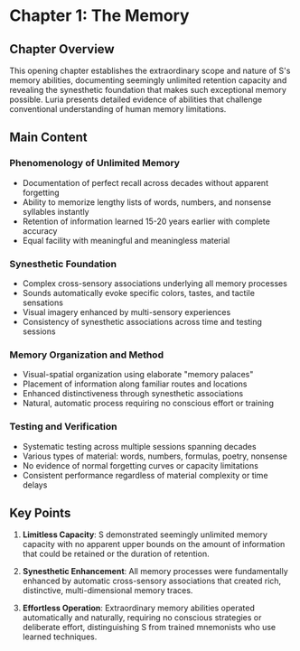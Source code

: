 # Chapter 1: The Memory

## Chapter Overview
This opening chapter establishes the extraordinary scope and nature of S's memory abilities, documenting seemingly unlimited retention capacity and revealing the synesthetic foundation that makes such exceptional memory possible. Luria presents detailed evidence of abilities that challenge conventional understanding of human memory limitations.

## Main Content

### Phenomenology of Unlimited Memory
- Documentation of perfect recall across decades without apparent forgetting
- Ability to memorize lengthy lists of words, numbers, and nonsense syllables instantly
- Retention of information learned 15-20 years earlier with complete accuracy
- Equal facility with meaningful and meaningless material

### Synesthetic Foundation
- Complex cross-sensory associations underlying all memory processes
- Sounds automatically evoke specific colors, tastes, and tactile sensations
- Visual imagery enhanced by multi-sensory experiences
- Consistency of synesthetic associations across time and testing sessions

### Memory Organization and Method
- Visual-spatial organization using elaborate "memory palaces" 
- Placement of information along familiar routes and locations
- Enhanced distinctiveness through synesthetic associations
- Natural, automatic process requiring no conscious effort or training

### Testing and Verification
- Systematic testing across multiple sessions spanning decades
- Various types of material: words, numbers, formulas, poetry, nonsense
- No evidence of normal forgetting curves or capacity limitations
- Consistent performance regardless of material complexity or time delays

## Key Points

1. **Limitless Capacity**: S demonstrated seemingly unlimited memory capacity with no apparent upper bounds on the amount of information that could be retained or the duration of retention.

2. **Synesthetic Enhancement**: All memory processes were fundamentally enhanced by automatic cross-sensory associations that created rich, distinctive, multi-dimensional memory traces.

3. **Effortless Operation**: Extraordinary memory abilities operated automatically and naturally, requiring no conscious strategies or deliberate effort, distinguishing S from trained mnemonists who use learned techniques.